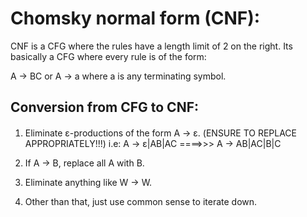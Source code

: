 

# Chomsky normal form (CNF):
CNF is a CFG where the rules have a length limit of 2 on the right.
Its basically a CFG where every rule is of the form:

A -> BC
or
A -> a
where a is any terminating symbol.


####
## Conversion from CFG to CNF:
####
1. Eliminate ε-productions of the form A -> ε. (ENSURE TO REPLACE APPROPRIATELY!!!)
    i.e:
    A -> ε|AB|AC  ====>>>   A -> AB|AC|B|C

2. If  A -> B, replace all A with B.

3. Eliminate anything like W -> W.

4. Other than that, just use common sense to iterate down.



